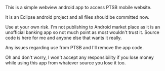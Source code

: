 This is a simple webview android app to access PTSB mobile website.

It is an Eclipse android project and all files should be committed now.

Use at your own risk.  I'm not publishing to Android market place as it is an unofficial banking app so not much point as most wouldn't trust it.  Source code is here for me and anyone else that wants it really.

Any issues regarding use from PTSB and I'll remove the app code.

Oh and don't worry, I won't accept any responsibility if you lose money while using this app from whatever source you lose it too.
